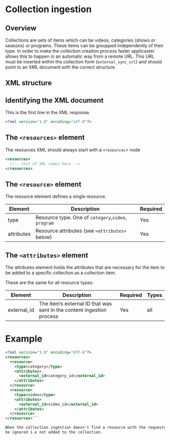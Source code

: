 # Collection ingestion

## Overview
Collections are sets of items which can be videos, categories (shows or seasons) or programs. These items can be groupped independently of their type.
In order to make the collection creation process faster applicaster allows this to happen in an automatic way from a remote URL. This URL must be inserted within the collection form (`external_sync_url`) and should point to an XML document with the correct structure.

## XML structure

## Identifying the XML document

This is the first line in the XML response.

```xml
<?xml version="1.0" encoding="utf-8"?>
```

## The `<resources>` element

The resources XML should always start with a `<resources`> node

```xml
<resources>
  <!-- rest of XML comes here -->
</resources>
```
## The `<resource>` element

The resource element defines a single resource.

| Element    | Description                                    | Required |
|------------|------------------------------------------------|----------|
| type       | Resource type. One of `category`,`video`, `program`    | Yes      |
| attributes | Resource attributes (see `<attributes>` below) | Yes      |

## The `<attributes>` element

The attributes element holds the attributes that are necessary for the item to be added to a specific
collection as a collection item.

These are the same for all resource types:

| Element     | Description                                                          | Required | Types |
|-------------|----------------------------------------------------------------------|----------|-------|
| external_id | The item’s external ID that was sent in the content ingestion process| Yes      | all   |

# Example
```xml
<?xml version="1.0" encoding="UTF-8"?>
<resources>
  <resource>
    <type>category</type>
    <attributes>
      <external_id>category_id</external_id>
    </attributes>
  </resource>
  <resource>
    <type>video</type>
    <attributes>
      <external_id>video_id</external_id>
    </attributes>
  </resource>
</resources>```

When the collection ingestion doesn't find a resource with the requested `external_id` it will simply
be ignored i.e not added to the collection.

